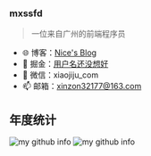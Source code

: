 ###  mxssfd

> 一位来自广州的前端程序员

- 🌐 博客：[Nice's Blog](http://xiaojiju.com/)
- 🏡 掘金：[用户名还没想好](https://juejin.cn/user/3790771823587998)
- 💬 微信：xiaojiju_com
- 📫 邮箱：xinzon32177@163.com

## 年度统计

![my github info](https://github-readme-stats.vercel.app/api?username=mengxinssfd&hide_border=true&show_icons=true&include_all_commits=true&line_height=20&theme=onedark&locale=cn&custom_title=mengxinssfd的github统计)
![my github info](https://github-readme-stats.vercel.app/api/top-langs/?username=mengxinssfd&hide_border=true&theme=onedark&layout=compact&locale=cn&custom_title=mengxinssfd常用的语言)

